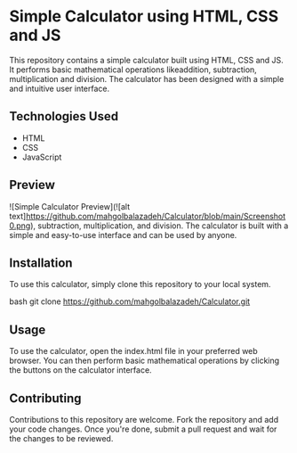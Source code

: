 # Simple Calculator using HTML, CSS and JS

This repository contains a simple calculator built using HTML, CSS and JS. It performs basic mathematical operations likeaddition, subtraction, multiplication and division. The calculator has been designed with a simple and intuitive user interface.

## Technologies Used

- HTML
- CSS
- JavaScript

## Preview

![Simple Calculator Preview](![alt text]https://github.com/mahgolbalazadeh/Calculator/blob/main/Screenshot0.png), subtraction, multiplication, and division. The calculator is built with a simple and easy-to-use interface and can be used by anyone.

## Installation

To use this calculator, simply clone this repository to your local system.

bash
git clone <https://github.com/mahgolbalazadeh/Calculator.git>


## Usage

To use the calculator, open the index.html file in your preferred web browser. You can then perform basic mathematical operations by clicking the buttons on the calculator interface.

## Contributing

Contributions to this repository are welcome. Fork the repository and add your code changes. Once you're done, submit a pull request and wait for the changes to be reviewed.